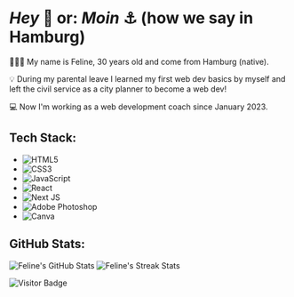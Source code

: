 # _Hey_ 👋 or: _Moin_ ⚓️ (how we say in Hamburg)

🙋🏻‍♀️ My name is Feline, 30 years old and come from Hamburg (native). 

💡 During my parental leave I learned my first web dev basics by myself and left the civil service as a city planner to become a web dev! 

💻 Now I'm working as a web development coach since January 2023.

## Tech Stack:

- ![HTML5](https://img.shields.io/badge/html5-%23E34F26.svg?style=for-the-badge&logo=html5&logoColor=white) 
- ![CSS3](https://img.shields.io/badge/css3-%231572B6.svg?style=for-the-badge&logo=css3&logoColor=white)
- ![JavaScript](https://img.shields.io/badge/javascript-%23323330.svg?style=for-the-badge&logo=javascript&logoColor=%23F7DF1E)
- ![React](https://img.shields.io/badge/react-%2320232a.svg?style=for-the-badge&logo=react&logoColor=%2361DAFB) 
- ![Next JS](https://img.shields.io/badge/Next-black?style=for-the-badge&logo=next.js&logoColor=white) 
- ![Adobe Photoshop](https://img.shields.io/badge/adobephotoshop-%2331A8FF.svg?style=for-the-badge&logo=adobephotoshop&logoColor=white) 
- ![Canva](https://img.shields.io/badge/Canva-%2300C4CC.svg?style=for-the-badge&logo=Canva&logoColor=white)

## GitHub Stats:

![Feline's GitHub Stats](https://github-readme-stats.vercel.app/api?username=FelineHuhn&theme=react&hide_border=false&include_all_commits=true&count_private=true)
![Feline's Streak Stats](https://github-readme-streak-stats.herokuapp.com/?user=FelineHuhn&theme=reactk&hide_border=false)

![Visitor Badge](https://visitor-badge.laobi.icu/badge?page_id=FelineHuhn.FelineHuhn)

